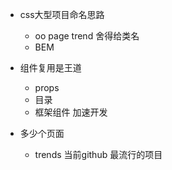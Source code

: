 - css大型项目命名思路
  - oo page trend 舍得给类名
  - BEM
- 组件复用是王道
  - props
  - 目录
  - 框架组件 加速开发



- 多少个页面
  - trends 当前github 最流行的项目

